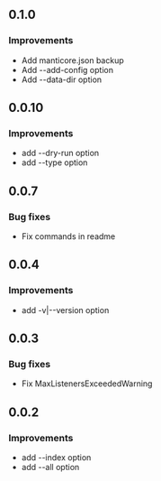 ## 0.1.0

### Improvements

* Add manticore.json backup
* Add --add-config option
* Add --data-dir option

## 0.0.10

### Improvements

* add --dry-run option
* add --type option

## 0.0.7

### Bug fixes

* Fix commands in readme

## 0.0.4

### Improvements

* add -v|--version option

## 0.0.3

### Bug fixes

* Fix MaxListenersExceededWarning

## 0.0.2

### Improvements

* add --index option
* add --all option